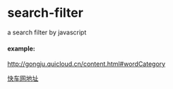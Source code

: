 # search-filter
a search filter by javascript

#### example: 

http://gongju.quicloud.cn/content.html#wordCategory

[快车网地址](http://7sbs9y.com1.z0.glb.clouddn.com/D7870373-D6AB-4C36-8175-B392C8E66098.png)
